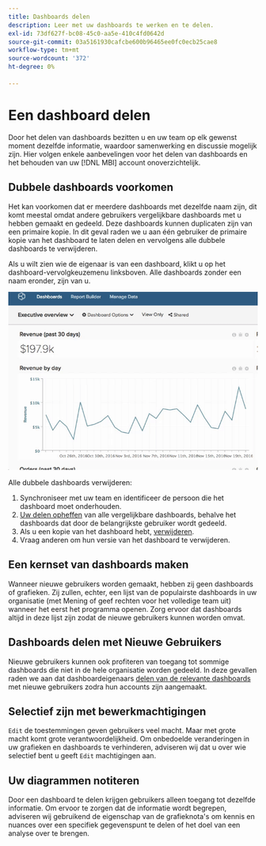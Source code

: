 ```yaml
---
title: Dashboards delen
description: Leer met uw dashboards te werken en te delen.
exl-id: 73df627f-bc08-45c0-aa5e-410c4fd0642d
source-git-commit: 03a5161930cafcbe600b96465ee0fc0ecb25cae8
workflow-type: tm+mt
source-wordcount: '372'
ht-degree: 0%

---
```


# Een dashboard delen

Door het delen van dashboards bezitten u en uw team op elk gewenst moment dezelfde informatie, waardoor samenwerking en discussie mogelijk zijn. Hier volgen enkele aanbevelingen voor het delen van dashboards en het behouden van uw [!DNL MBI] account onoverzichtelijk.

## Dubbele dashboards voorkomen

Het kan voorkomen dat er meerdere dashboards met dezelfde naam zijn, dit komt meestal omdat andere gebruikers vergelijkbare dashboards met u hebben gemaakt en gedeeld. Deze dashboards kunnen duplicaten zijn van een primaire kopie. In dit geval raden we u aan één gebruiker de primaire kopie van het dashboard te laten delen en vervolgens alle dubbele dashboards te verwijderen.

Als u wilt zien wie de eigenaar is van een dashboard, klikt u op het dashboard-vervolgkeuzemenu linksboven. Alle dashboards zonder een naam eronder, zijn van u.

![](../../mbi/assets/Dash_ownership.gif)

Alle dubbele dashboards verwijderen:

1. Synchroniseer met uw team en identificeer de persoon die het dashboard moet onderhouden.
1. [Uw delen opheffen](../data-user/dashboards/leave-dashboard.md) van alle vergelijkbare dashboards, behalve het dashboards dat door de belangrijkste gebruiker wordt gedeeld.
1. Als u een kopie van het dashboard hebt, [verwijderen](../data-user/dashboards/deleting-dashboard.md).
1. Vraag anderen om hun versie van het dashboard te verwijderen.

## Een kernset van dashboards maken

Wanneer nieuwe gebruikers worden gemaakt, hebben zij geen dashboards of grafieken. Zij zullen, echter, een lijst van de populairste dashboards in uw organisatie (met Mening of geef rechten voor het volledige team uit) wanneer het eerst het programma openen. Zorg ervoor dat dashboards altijd in deze lijst zijn zodat de nieuwe gebruikers kunnen worden omvat.

## Dashboards delen met Nieuwe Gebruikers

Nieuwe gebruikers kunnen ook profiteren van toegang tot sommige dashboards die niet in de hele organisatie worden gedeeld. In deze gevallen raden we aan dat dashboardeigenaars [delen van de relevante dashboards](../data-user/dashboards/share-dashboard-with-users.md) met nieuwe gebruikers zodra hun accounts zijn aangemaakt.

## Selectief zijn met bewerkmachtigingen

`Edit` de toestemmingen geven gebruikers veel macht. Maar met grote macht komt grote verantwoordelijkheid. Om onbedoelde veranderingen in uw grafieken en dashboards te verhinderen, adviseren wij dat u over wie selectief bent u geeft `Edit` machtigingen aan.

## Uw diagrammen notiteren

Door een dashboard te delen krijgen gebruikers alleen toegang tot dezelfde informatie. Om ervoor te zorgen dat de informatie wordt begrepen, adviseren wij gebruikend de eigenschap van de grafieknota&#39;s om kennis en nuances over een specifiek gegevenspunt te delen of het doel van een analyse over te brengen.
